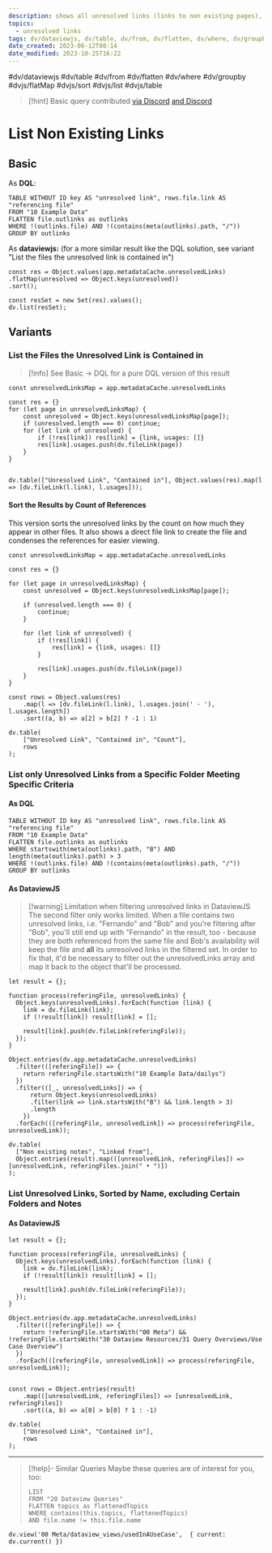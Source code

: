 ```yaml
---
description: shows all unresolved links (links to non existing pages), optionally with the files containing them
topics:
  - unresolved links
tags: dv/dataviewjs, dv/table, dv/from, dv/flatten, dv/where, dv/groupby, dvjs/flatMap, dvjs/sort, dvjs/list, dvjs/table
date_created: 2023-06-12T08:14
date_modified: 2023-10-25T16:22
---
```


#dv/dataviewjs #dv/table #dv/from #dv/flatten #dv/where #dv/groupby #dvjs/flatMap #dvjs/sort #dvjs/list #dvjs/table

> [!hint] Basic query contributed [via Discord](https://discord.com/channels/686053708261228577/875721010144477204/1003441486492352572) [and Discord](https://discord.com/channels/686053708261228577/875721010144477204/1005583638177517628)

# List Non Existing Links

## Basic

As **DQL**:

```dataview
TABLE WITHOUT ID key AS "unresolved link", rows.file.link AS "referencing file"
FROM "10 Example Data"
FLATTEN file.outlinks as outlinks
WHERE !(outlinks.file) AND !(contains(meta(outlinks).path, "/"))
GROUP BY outlinks
```

As **dataviewjs:** (for a more similar result like the DQL solution, see variant "List the files the unresolved link is contained in")

```dataviewjs
const res = Object.values(app.metadataCache.unresolvedLinks)
.flatMap(unresolved => Object.keys(unresolved))
.sort();

const resSet = new Set(res).values();
dv.list(resSet);
```

## Variants

### List the Files the Unresolved Link is Contained in

> [!info] See Basic -> DQL for a pure DQL version of this result

```dataviewjs
const unresolvedLinksMap = app.metadataCache.unresolvedLinks

const res = {}
for (let page in unresolvedLinksMap) {
	const unresolved = Object.keys(unresolvedLinksMap[page]);
	if (unresolved.length === 0) continue;
	for (let link of unresolved) {
		if (!res[link]) res[link] = {link, usages: []}
		res[link].usages.push(dv.fileLink(page))
	}
}


dv.table(["Unresolved Link", "Contained in"], Object.values(res).map(l => [dv.fileLink(l.link), l.usages]));
```

#### Sort the Results by Count of References

This version sorts the unresolved links by the count on how much they appear in other files. It also shows a direct file link to create the file and condenses the references for easier viewing.

```dataviewjs
const unresolvedLinksMap = app.metadataCache.unresolvedLinks

const res = {}

for (let page in unresolvedLinksMap) {
	const unresolved = Object.keys(unresolvedLinksMap[page]);

	if (unresolved.length === 0) {
    	continue;
    }

	for (let link of unresolved) {
		if (!res[link]) {
    		res[link] = {link, usages: []}
    	}

		res[link].usages.push(dv.fileLink(page))
	}
}

const rows = Object.values(res)
    .map(l => [dv.fileLink(l.link), l.usages.join(' · '), l.usages.length])
    .sort((a, b) => a[2] > b[2] ? -1 : 1)

dv.table(
    ["Unresolved Link", "Contained in", "Count"],
    rows
);
```

### List only Unresolved Links from a Specific Folder Meeting Specific Criteria

#### As DQL

```dataview
TABLE WITHOUT ID key AS "unresolved link", rows.file.link AS "referencing file"
FROM "10 Example Data"
FLATTEN file.outlinks as outlinks
WHERE startswith(meta(outlinks).path, "B") AND length(meta(outlinks).path) > 3
WHERE !(outlinks.file) AND !(contains(meta(outlinks).path, "/"))
GROUP BY outlinks
```

#### As DataviewJS

> [!warning] Limitation when filtering unresolved links in DataviewJS
> The second filter only works limited. When a file contains two unresolved links, i.e. "Fernando" and "Bob" and you're filtering after "Bob", you'll still end up with "Fernando" in the result, too - because they are both referenced from the same file and Bob's availability will keep the file and **all** its unresolved links in the filtered set.
> In order to fix that, it'd be necessary to filter out the unresolvedLinks array and map it back to the object that'll be processed.

```dataviewjs
let result = {};

function process(referingFile, unresolvedLinks) {
  Object.keys(unresolvedLinks).forEach(function (link) {
    link = dv.fileLink(link);
    if (!result[link]) result[link] = [];

    result[link].push(dv.fileLink(referingFile));
  });
}

Object.entries(dv.app.metadataCache.unresolvedLinks)
  .filter(([referingFile]) => {
    return referingFile.startsWith("10 Example Data/dailys")
  })
  .filter(([_, unresolvedLinks]) => {
	  return Object.keys(unresolvedLinks)
	  .filter(link => link.startsWith("B") && link.length > 3)
	  .length
	})
  .forEach(([referingFile, unresolvedLink]) => process(referingFile, unresolvedLink));

dv.table(
  ["Non existing notes", "Linked from"],
  Object.entries(result).map(([unresolvedLink, referingFiles]) => [unresolvedLink, referingFiles.join(" • ")])
);
```

### List Unresolved Links, Sorted by Name, excluding Certain Folders and Notes

#### As DataviewJS

```dataviewjs
let result = {};

function process(referingFile, unresolvedLinks) {
  Object.keys(unresolvedLinks).forEach(function (link) {
    link = dv.fileLink(link);
    if (!result[link]) result[link] = [];

    result[link].push(dv.fileLink(referingFile));
  });
}

Object.entries(dv.app.metadataCache.unresolvedLinks)
  .filter(([referingFile]) => {
    return !referingFile.startsWith("00 Meta") && !referingFile.startsWith("30 Dataview Resources/31 Query Overviews/Use Case Overview")
  })
  .forEach(([referingFile, unresolvedLink]) => process(referingFile, unresolvedLink));


const rows = Object.entries(result)
    .map(([unresolvedLink, referingFiles]) => [unresolvedLink, referingFiles])
    .sort((a, b) => a[0] > b[0] ? 1 : -1)

dv.table(
    ["Unresolved Link", "Contained in"],
	rows
);
```

---

<!-- === end of query page ===  -->

> [!help]- Similar Queries
> Maybe these queries are of interest for you, too:
>
> ```dataview
> LIST
> FROM "20 Dataview Queries"
> FLATTEN topics as flattenedTopics
> WHERE contains(this.topics, flattenedTopics)
> AND file.name != this.file.name
> ```

```dataviewjs
dv.view('00 Meta/dataview_views/usedInAUseCase',  { current: dv.current() })
```
